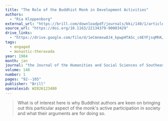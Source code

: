```yaml
---
title: "The Role of the Buddhist Monk in Development Activities"
authors:
  - "Ria Kloppenborg"
external_url: "https://brill.com/downloadpdf/journals/bki/140/1/article-p92_5.pdf"
source_url: "https://doi.org/10.1163/22134379-90003429"
drive_links:
  - "https://drive.google.com/file/d/1eCmnmxw8J4_kpwpHTASc_c4EYFjsqMhK/view?usp=drivesdk"
tags:
  - engaged
  - monastic-theravada
year: 1984
month: jan
journal: "the Journal of the Humanities and Social Sciences of Southeast Asia"
volume: 140
number: 1
pages: "92--105"
publisher: "Brill"
openalexid: W2026123480
---
```


> What is of interest here is why Buddhist authors are keen on bringing out this particular aspect of the monk's active participation in society and what their arguments are for doing so.
